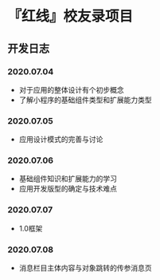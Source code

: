# 『红线』校友录项目

## 开发日志

### 2020.07.04

- 对于应用的整体设计有个初步概念
- 了解小程序的基础组件类型和扩展能力类型

### 2020.07.05

- 应用设计模式的完善与讨论

### 2020.07.06

- 基础组件知识和扩展能力的学习
- 应用开发版型的确定与技术难点

### 2020.07.07

- 1.0框架

### 2020.07.08

- 消息栏目主体内容与对象跳转的传参消息页
